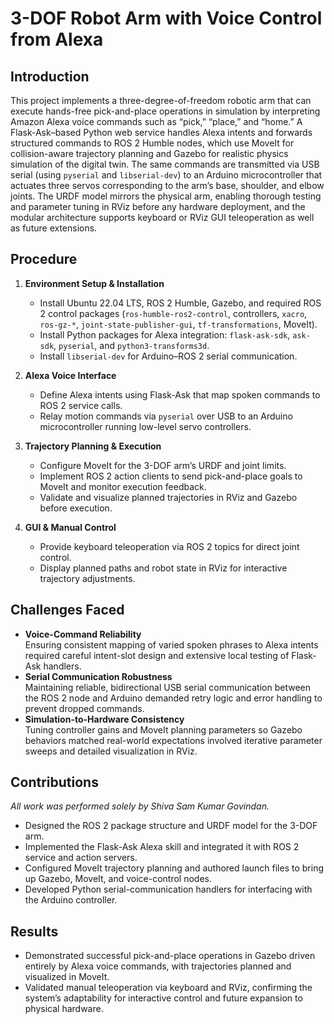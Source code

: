 # 3-DOF Robot Arm with Voice Control from Alexa

## Introduction
This project implements a three-degree-of-freedom robotic arm that can execute hands-free pick-and-place operations in simulation by interpreting Amazon Alexa voice commands such as “pick,” “place,” and “home.” A Flask-Ask–based Python web service handles Alexa intents and forwards structured commands to ROS 2 Humble nodes, which use MoveIt for collision-aware trajectory planning and Gazebo for realistic physics simulation of the digital twin. The same commands are transmitted via USB serial (using `pyserial` and `libserial-dev`) to an Arduino microcontroller that actuates three servos corresponding to the arm’s base, shoulder, and elbow joints. The URDF model mirrors the physical arm, enabling thorough testing and parameter tuning in RViz before any hardware deployment, and the modular architecture supports keyboard or RViz GUI teleoperation as well as future extensions.   

## Procedure
1. **Environment Setup & Installation**  
   - Install Ubuntu 22.04 LTS, ROS 2 Humble, Gazebo, and required ROS 2 control packages (`ros-humble-ros2-control`, controllers, `xacro`, `ros-gz-*`, `joint-state-publisher-gui`, `tf-transformations`, MoveIt).  
   - Install Python packages for Alexa integration: `flask-ask-sdk`, `ask-sdk`, `pyserial`, and `python3-transforms3d`.  
   - Install `libserial-dev` for Arduino–ROS 2 serial communication.   

2. **Alexa Voice Interface**  
   - Define Alexa intents using Flask-Ask that map spoken commands to ROS 2 service calls.  
   - Relay motion commands via `pyserial` over USB to an Arduino microcontroller running low-level servo controllers.   

3. **Trajectory Planning & Execution**  
   - Configure MoveIt for the 3-DOF arm’s URDF and joint limits.  
   - Implement ROS 2 action clients to send pick-and-place goals to MoveIt and monitor execution feedback.  
   - Validate and visualize planned trajectories in RViz and Gazebo before execution.  

4. **GUI & Manual Control**  
   - Provide keyboard teleoperation via ROS 2 topics for direct joint control.  
   - Display planned paths and robot state in RViz for interactive trajectory adjustments.  

## Challenges Faced
- **Voice-Command Reliability**  
  Ensuring consistent mapping of varied spoken phrases to Alexa intents required careful intent-slot design and extensive local testing of Flask-Ask handlers.  
- **Serial Communication Robustness**  
  Maintaining reliable, bidirectional USB serial communication between the ROS 2 node and Arduino demanded retry logic and error handling to prevent dropped commands.  
- **Simulation-to-Hardware Consistency**  
  Tuning controller gains and MoveIt planning parameters so Gazebo behaviors matched real-world expectations involved iterative parameter sweeps and detailed visualization in RViz.  

## Contributions
_All work was performed solely by Shiva Sam Kumar Govindan._  
- Designed the ROS 2 package structure and URDF model for the 3-DOF arm.  
- Implemented the Flask-Ask Alexa skill and integrated it with ROS 2 service and action servers.  
- Configured MoveIt trajectory planning and authored launch files to bring up Gazebo, MoveIt, and voice-control nodes.  
- Developed Python serial-communication handlers for interfacing with the Arduino controller.  

## Results
- Demonstrated successful pick-and-place operations in Gazebo driven entirely by Alexa voice commands, with trajectories planned and visualized in MoveIt.  
- Validated manual teleoperation via keyboard and RViz, confirming the system’s adaptability for interactive control and future expansion to physical hardware.   
